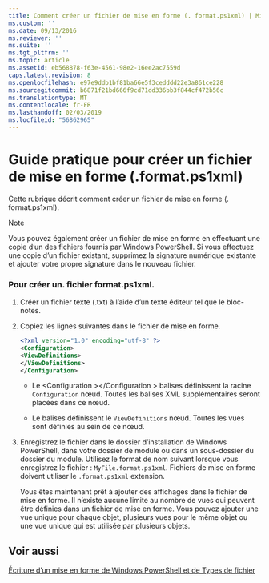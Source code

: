 ```yaml
---
title: Comment créer un fichier de mise en forme (. format.ps1xml) | Microsoft Docs
ms.custom: ''
ms.date: 09/13/2016
ms.reviewer: ''
ms.suite: ''
ms.tgt_pltfrm: ''
ms.topic: article
ms.assetid: eb568878-f63e-4561-98e2-16ee2ac7559d
caps.latest.revision: 8
ms.openlocfilehash: e97e9ddb1bf81ba66e5f3cedddd22e3a861ce228
ms.sourcegitcommit: b6871f21bd666f9cd71dd336bb3f844cf472b56c
ms.translationtype: MT
ms.contentlocale: fr-FR
ms.lasthandoff: 02/03/2019
ms.locfileid: "56862965"
---
```

# <a name="how-to-create-a-formatting-file-formatps1xml"></a>Guide pratique pour créer un fichier de mise en forme (.format.ps1xml)

Cette rubrique décrit comment créer un fichier de mise en forme (. format.ps1xml).

> [!NOTE]
> Vous pouvez également créer un fichier de mise en forme en effectuant une copie d’un des fichiers fournis par Windows PowerShell. Si vous effectuez une copie d’un fichier existant, supprimez la signature numérique existante et ajouter votre propre signature dans le nouveau fichier.

### <a name="to-create-a-formatps1xml-file"></a>Pour créer un. fichier format.ps1xml.

1. Créer un fichier texte (.txt) à l’aide d’un texte éditeur tel que le bloc-notes.

2. Copiez les lignes suivantes dans le fichier de mise en forme.

   ```xml
   <?xml version="1.0" encoding="utf-8" ?>
   <Configuration>
   <ViewDefinitions>
   </ViewDefinitions>
   </Configuration>
   ```

   - Le \<Configuration >\</Configuration > balises définissent la racine `Configuration` nœud. Toutes les balises XML supplémentaires seront placées dans ce nœud.

   - Le <ViewDefinitions> </ViewDefinitions> balises définissent le `ViewDefinitions` nœud. Toutes les vues sont définies au sein de ce nœud.

3. Enregistrez le fichier dans le dossier d’installation de Windows PowerShell, dans votre dossier de module ou dans un sous-dossier du dossier du module. Utilisez le format de nom suivant lorsque vous enregistrez le fichier : `MyFile.format.ps1xml`. Fichiers de mise en forme doivent utiliser le `.format.ps1xml` extension.

   Vous êtes maintenant prêt à ajouter des affichages dans le fichier de mise en forme. Il n’existe aucune limite au nombre de vues qui peuvent être définies dans un fichier de mise en forme. Vous pouvez ajouter une vue unique pour chaque objet, plusieurs vues pour le même objet ou une vue unique qui est utilisée par plusieurs objets.

## <a name="see-also"></a>Voir aussi

[Écriture d’un mise en forme de Windows PowerShell et de Types de fichier](./writing-a-powershell-formatting-file.md)
